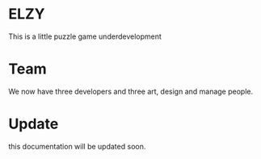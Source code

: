 # ELZY
This is a little puzzle game underdevelopment

# Team
We now have three developers and three art, design and manage people.

# Update
this documentation will be updated soon.
